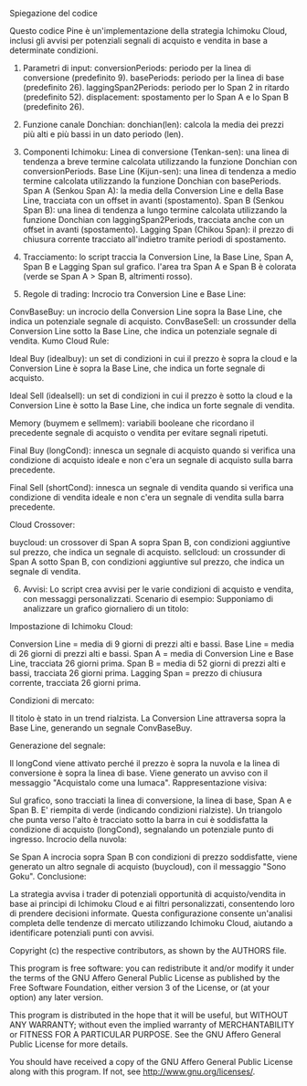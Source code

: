 Spiegazione del codice

Questo codice Pine è un'implementazione della strategia Ichimoku Cloud, inclusi gli avvisi per potenziali segnali di acquisto e vendita in base a determinate condizioni. 

1. Parametri di input:
conversionPeriods: periodo per la linea di conversione (predefinito 9).
basePeriods: periodo per la linea di base (predefinito 26).
laggingSpan2Periods: periodo per lo Span 2 in ritardo (predefinito 52).
displacement: spostamento per lo Span A e lo Span B (predefinito 26).

2. Funzione canale Donchian:
donchian(len): calcola la media dei prezzi più alti e più bassi in un dato periodo (len).

3. Componenti Ichimoku:
Linea di conversione (Tenkan-sen): una linea di tendenza a breve termine calcolata utilizzando la funzione Donchian con conversionPeriods. Base Line (Kijun-sen): una linea di tendenza a medio termine calcolata utilizzando la funzione Donchian con basePeriods.
Span A (Senkou Span A): la media della Conversion Line e della Base Line, tracciata con un offset in avanti (spostamento).
Span B (Senkou Span B): una linea di tendenza a lungo termine calcolata utilizzando la funzione Donchian con laggingSpan2Periods, tracciata anche con un offset in avanti (spostamento).
Lagging Span (Chikou Span): il prezzo di chiusura corrente tracciato all'indietro tramite periodi di spostamento.

4. Tracciamento:
lo script traccia la Conversion Line, la Base Line, Span A, Span B e Lagging Span sul grafico.
l'area tra Span A e Span B è colorata (verde se Span A > Span B, altrimenti rosso).

5. Regole di trading:
Incrocio tra Conversion Line e Base Line:

ConvBaseBuy: un incrocio della Conversion Line sopra la Base Line, che indica un potenziale segnale di acquisto. ConvBaseSell: un crossunder della Conversion Line sotto la Base Line, che indica un potenziale segnale di vendita.
Kumo Cloud Rule:

Ideal Buy (idealbuy): un set di condizioni in cui il prezzo è sopra la cloud e la Conversion Line è sopra la Base Line, che indica un forte segnale di acquisto.

Ideal Sell (idealsell): un set di condizioni in cui il prezzo è sotto la cloud e la Conversion Line è sotto la Base Line, che indica un forte segnale di vendita.

Memory (buymem e sellmem): variabili booleane che ricordano il precedente segnale di acquisto o vendita per evitare segnali ripetuti.

Final Buy (longCond): innesca un segnale di acquisto quando si verifica una condizione di acquisto ideale e non c'era un segnale di acquisto sulla barra precedente.

Final Sell (shortCond): innesca un segnale di vendita quando si verifica una condizione di vendita ideale e non c'era un segnale di vendita sulla barra precedente.

Cloud Crossover:

buycloud: un crossover di Span A sopra Span B, con condizioni aggiuntive sul prezzo, che indica un segnale di acquisto. sellcloud: un crossunder di Span A sotto Span B, con condizioni aggiuntive sul prezzo, che indica un segnale di vendita.

6. Avvisi:
Lo script crea avvisi per le varie condizioni di acquisto e vendita, con messaggi personalizzati.
Scenario di esempio:
Supponiamo di analizzare un grafico giornaliero di un titolo:

Impostazione di Ichimoku Cloud:

Conversion Line = media di 9 giorni di prezzi alti e bassi.
Base Line = media di 26 giorni di prezzi alti e bassi.
Span A = media di Conversion Line e Base Line, tracciata 26 giorni prima.
Span B = media di 52 giorni di prezzi alti e bassi, tracciata 26 giorni prima.
Lagging Span = prezzo di chiusura corrente, tracciata 26 giorni prima.

Condizioni di mercato:

Il titolo è stato in un trend rialzista.
La Conversion Line attraversa sopra la Base Line, generando un segnale ConvBaseBuy. 

Generazione del segnale:

Il longCond viene attivato perché il prezzo è sopra la nuvola e la linea di conversione è sopra la linea di base.
Viene generato un avviso con il messaggio "Acquistalo come una lumaca".
Rappresentazione visiva:

Sul grafico, sono tracciati la linea di conversione, la linea di base, Span A e Span B.
E' riempita di verde (indicando condizioni rialziste).
Un triangolo che punta verso l'alto è tracciato sotto la barra in cui è soddisfatta la condizione di acquisto (longCond), segnalando un potenziale punto di ingresso.
Incrocio della nuvola:

Se Span A incrocia sopra Span B con condizioni di prezzo soddisfatte, viene generato un altro segnale di acquisto (buycloud), con il messaggio "Sono Goku".
Conclusione:

La strategia avvisa i trader di potenziali opportunità di acquisto/vendita in base ai principi di Ichimoku Cloud e ai filtri personalizzati, consentendo loro di prendere decisioni informate.
Questa configurazione consente un'analisi completa delle tendenze di mercato utilizzando Ichimoku Cloud, aiutando a identificare potenziali punti con avvisi.

Copyright (c) the respective contributors, as shown by the AUTHORS file.

This program is free software: you can redistribute it and/or modify
it under the terms of the GNU Affero General Public License as published
by the Free Software Foundation, either version 3 of the License, or
(at your option) any later version.

This program is distributed in the hope that it will be useful,
but WITHOUT ANY WARRANTY; without even the implied warranty of
MERCHANTABILITY or FITNESS FOR A PARTICULAR PURPOSE.  See the
GNU Affero General Public License for more details.

You should have received a copy of the GNU Affero General Public License
along with this program.  If not, see <http://www.gnu.org/licenses/>.
